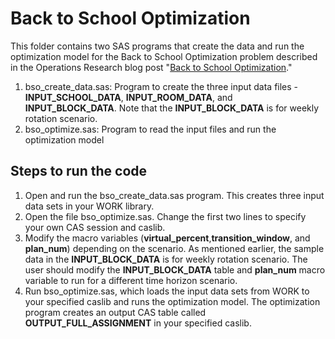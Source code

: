 # Back to School Optimization
This folder contains two SAS programs that create the data and run the optimization model for the Back to School Optimization problem described in the Operations Research blog post "[Back to School Optimization](https://blogs.sas.com/content/operations/2020/10/26/backtoschooloptimization/)."
1. bso_create_data.sas: Program to create the three input data files - **INPUT_SCHOOL_DATA**, **INPUT_ROOM_DATA**, and **INPUT_BLOCK_DATA**. Note that the **INPUT_BLOCK_DATA** is for weekly rotation scenario. 
2. bso_optimize.sas: Program to read the input files and run the optimization model 

## Steps to run the code
1. Open and run the bso_create_data.sas program. This creates three input data sets in your WORK library.
2. Open the file bso_optimize.sas. Change the first two lines to specify your own CAS session and caslib.
3. Modify the macro variables (**virtual_percent**,**transition_window**, and **plan_num**) depending on the scenario. As mentioned earlier, the sample data in the **INPUT_BLOCK_DATA** is for weekly rotation scenario. The user should modify the **INPUT_BLOCK_DATA** table and **plan_num** macro variable to run for a different time horizon scenario.
3. Run bso_optimize.sas, which loads the input data sets from WORK to your specified caslib and runs the optimization model. The optimization program creates an output CAS table called **OUTPUT_FULL_ASSIGNMENT** in your specified caslib.